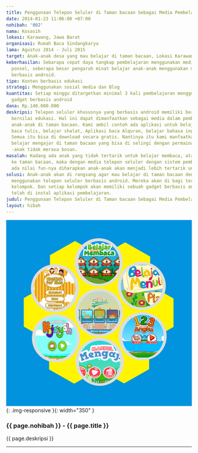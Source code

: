 ```yaml
---
title: Penggunaan Telepon Seluler di Taman bacaan Sebagai Media Pembelajaran
date: 2014-01-23 11:06:00 +07:00
nohibah: '002'
nama: Kosasih
lokasi: Karawang, Jawa Barat
organisasi: Rumah Baca Sindangkarya
lama: Agustus 2014 - Juli 2015
target: Anak-anak desa yang mau belajar di taman bacaan, Lokasi Karawang
keberhasilan: Sebarapa cepat daya tangkap pembelajaran menggunakan media gadget /
  ponsel, seberapa besar pengaruh minat belajar anak-anak menggunakan media gadget
  berbasis android.
tipe: Konten berbasis edukasi
strategi: Menggunakan sosial media dan Blog
kuantitas: Setiap minggu ditargetkan minimal 3 kali pembelajaran menggunakan media
  gadget berbasis android
dana: Rp.140.000.000
deskripsi: Telepon seluler khususnya yang berbasis android memiliki beragam konten
  bernilai edukasi. Hal ini dapat dimanfaatkan sebagai media dalam pembelajaran bagi
  anak-anak di taman bacaan. Kami ambil contoh ada aplikasi untuk belajar iqro, belajar
  baca tulis, belajar shalat, Aplikasi baca Alquran, belajar bahasa inggris dan lain-lain.
  Semua itu bisa di download secara gratis. Nantinya itu kami manfaatkan untuk proses
  belajar mengajar di taman bacaan yang bisa di selingi dengan permainan supaya anak
  -anak tidak merasa bosan.
masalah: Kadang ada anak yang tidak tertarik untuk belajar membaca, atau enggan datang
  ke taman bacaan, maka dengan media telepon seluler dengan sistem pembelajaran yang
  ada nilai fun-nya diharapkan anak-anak akan menjadi lebih tertarik untuk belajar.
solusi: Anak-anak akan di rangsang agar mau belajar di taman bacaan dengan media pembelajaran
  menggunakan telepon seluler berbasis android. Mereka akan di bagi terdiri dari bebrapa
  kelompok. Dan setiap kelompok akan memiliki sebuah gadget berbasis android yang
  telah di instal aplikasi pembelajaran.
judul: Penggunaan Telepon Seluler di Taman bacaan Sebagai Media Pembelajaran
layout: hibah
---
```


![002](/static/img/hibahcms/002.jpg){: .img-responsive }{: width="350" }

### {{ page.nohibah }} - {{ page.title }}

{{ page.deskripsi }}

---
